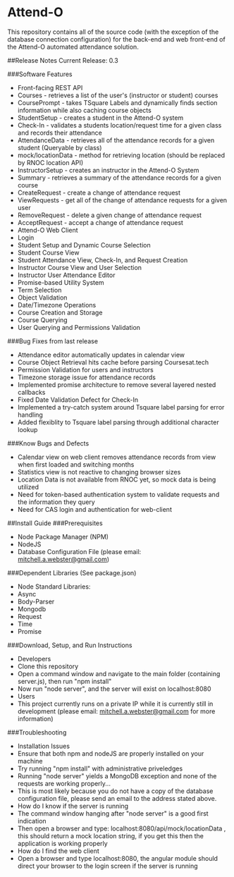 # Attend-O

This repository contains all of the source code (with the exception of the database connection configuration) for the back-end and web front-end of the Attend-O automated attendance solution.

##Release Notes
Current Release: 0.3

###Software Features
* Front-facing REST API
 * Courses - retrieves a list of the user's (instructor or student) courses
 * CoursePrompt - takes TSquare Labels and dynamically finds section information while also caching course objects
 * StudentSetup - creates a student in the Attend-O system
 * Check-In - validates a students location/request time for a given class and records their attendance
 * AttendanceData - retrieves all of the attendance records for a given student (Queryable by class)
 * mock/locationData - method for retrieving location (should be replaced by RNOC location API)
 * InstructorSetup - creates an instructor in the Attend-O System
 * Summary - retrieves a summary of the attendance records for a given course
 * CreateRequest - create a change of attendance request
 * ViewRequests - get all of the change of attendance requests for a given user
 * RemoveRequest - delete a given change of attendance request
 * AcceptRequest - accept a change of attendance request
* Attend-O Web Client
 * Login
 * Student Setup and Dynamic Course Selection
 * Student Course View
 * Student Attendance View, Check-In, and Request Creation
 * Instructor Course View and User Selection
 * Instructor User Attendance Editor
* Promise-based Utility System
 * Term Selection
 * Object Validation
 * Date/Timezone Operations
 * Course Creation and Storage
 * Course Querying
 * User Querying and Permissions Validation
 
###Bug Fixes from last release
* Attendance editor automatically updates in calendar view
* Course Object Retrieval hits cache before parsing Coursesat.tech
* Permission Validation for users and instructors
* Timezone storage issue for attendance records
* Implemented promise architecture to remove several layered nested callbacks
* Fixed Date Validation Defect for Check-In
* Implemented a try-catch system around Tsquare label parsing for error handling
* Added flexiblity to Tsquare label parsing through additional character lookup

###Know Bugs and Defects
* Calendar view on web client removes attendance records from view when first loaded and switching months
* Statistics view is not reactive to changing browser sizes
* Location Data is not available from RNOC yet, so mock data is being utilized
* Need for token-based authentication system to validate requests and the information they query
* Need for CAS login and authentication for web-client

##Install Guide
###Prerequisites
* Node Package Manager (NPM)
* NodeJS
* Database Configuration File (please email: mitchell.a.webster@gmail.com)

###Dependent Libraries (See package.json)
* Node Standard Libraries: 
* Async
* Body-Parser
* Mongodb
* Request
* Time
* Promise

###Download, Setup, and Run Instructions
* Developers
 * Clone this repository
 * Open a command window and navigate to the main folder (containing server.js), then run "npm install"
 * Now run "node server", and the server will exist on localhost:8080
* Users
 * This project currently runs on a private IP while it is currently still in development (please email: mitchell.a.webster@gmail.com for more information)

###Troubleshooting
* Installation Issues
 * Ensure that both npm and nodeJS are properly installed on your machine
 * Try running "npm install" with administrative priveledges
* Running "node server" yields a MongoDB exception and none of the requests are working properly...
 * This is most likely because you do not have a copy of the database configuration file, please send an email to the address stated above.
* How do I know if the server is running
 * The command window hanging after "node server" is a good first indication
 * Then open a browser and type: localhost:8080/api/mock/locationData , this should return a mock location string, if you get this then the application is working properly
* How do I find the web client
 * Open a browser and type localhost:8080, the angular module should direct your browser to the login screen if the server is running
